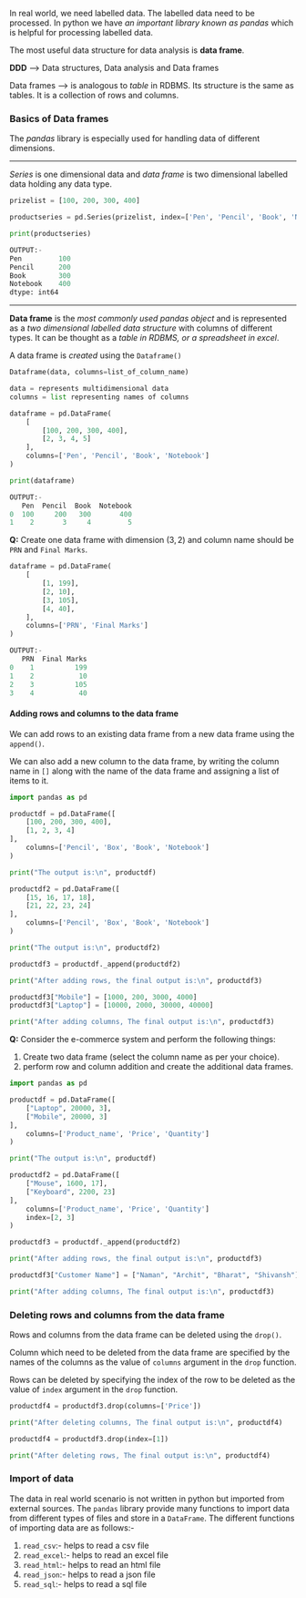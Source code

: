 In real world, we need labelled data. The labelled data need to be processed. In python we have *an important library known as pandas* which is helpful for processing labelled data.

The most useful data structure for data analysis is **data frame**.

**DDD** --> Data structures, Data analysis and Data frames

Data frames --> is analogous to *table* in RDBMS. Its structure is the same as tables. It is a collection of rows and columns.

### Basics of Data frames

The *pandas* library is especially used for handling data of different dimensions.

---
*Series* is one dimensional data and *data frame* is two dimensional labelled data holding any data type.

```python
prizelist = [100, 200, 300, 400]

productseries = pd.Series(prizelist, index=['Pen', 'Pencil', 'Book', 'Notebook'])

print(productseries)

OUTPUT:-
Pen         100
Pencil      200
Book        300
Notebook    400
dtype: int64
```

---

**Data frame** is the *most commonly used pandas object* and is represented as a *two dimensional labelled data structure* with columns of different types. It can be thought as a *table in RDBMS, or a spreadsheet in excel*.

A data frame is *created* using the `Dataframe()`

```python
Dataframe(data, columns=list_of_column_name)

data = represents multidimensional data
columns = list representing names of columns
```

```python
dataframe = pd.DataFrame(
    [
        [100, 200, 300, 400],
        [2, 3, 4, 5]
    ],
    columns=['Pen', 'Pencil', 'Book', 'Notebook']
)

print(dataframe)

OUTPUT:-
   Pen  Pencil  Book  Notebook
0  100     200   300       400
1    2       3     4         5
```

**Q:** Create one data frame with dimension $(3, 2)$ and column name should be `PRN` and `Final Marks`.

```python
dataframe = pd.DataFrame(
    [
        [1, 199],
        [2, 10],
        [3, 105],
        [4, 40],
    ],
    columns=['PRN', 'Final Marks']
)

OUTPUT:-
   PRN  Final Marks
0    1          199
1    2           10
2    3          105
3    4           40
```

#### Adding rows and columns to the data frame
We can add rows to an existing data frame from a new data frame using the `append()`.

We can also add a new column to the data frame, by writing the column name in `[]` along with the name of the data frame and assigning a list of items to it.

```python
import pandas as pd

productdf = pd.DataFrame([
    [100, 200, 300, 400],
    [1, 2, 3, 4]
],
    columns=['Pencil', 'Box', 'Book', 'Notebook']
)

print("The output is:\n", productdf)

productdf2 = pd.DataFrame([
    [15, 16, 17, 18],
    [21, 22, 23, 24]
],
    columns=['Pencil', 'Box', 'Book', 'Notebook']
)

print("The output is:\n", productdf2)

productdf3 = productdf._append(productdf2)

print("After adding rows, the final output is:\n", productdf3)

productdf3["Mobile"] = [1000, 200, 3000, 4000]
productdf3["Laptop"] = [10000, 2000, 30000, 40000]

print("After adding columns, The final output is:\n", productdf3)

```

**Q:** Consider the e-commerce system and perform the following things:
1. Create two data frame (select the column name as per your choice).
2. perform row and column addition and create the additional data frames.

```python
import pandas as pd

productdf = pd.DataFrame([
    ["Laptop", 20000, 3],
    ["Mobile", 20000, 3]
],
    columns=['Product_name', 'Price', 'Quantity']
)

print("The output is:\n", productdf)

productdf2 = pd.DataFrame([
    ["Mouse", 1600, 17],
    ["Keyboard", 2200, 23]
],
    columns=['Product_name', 'Price', 'Quantity']
    index=[2, 3]
)

productdf3 = productdf._append(productdf2)

print("After adding rows, the final output is:\n", productdf3)

productdf3["Customer Name"] = ["Naman", "Archit", "Bharat", "Shivansh"]

print("After adding columns, The final output is:\n", productdf3)
```

### Deleting rows and columns from the data frame
Rows and columns from the data frame can be deleted using the `drop()`.

Column which need to be deleted from the data frame are specified by the names of the columns as the value of `columns` argument in the `drop` function.

Rows can be deleted by specifying the index of the row to be deleted as the value of `index` argument in the `drop` function.

```python
productdf4 = productdf3.drop(columns=['Price'])

print("After deleting columns, The final output is:\n", productdf4)

productdf4 = productdf3.drop(index=[1])

print("After deleting rows, The final output is:\n", productdf4)
```

### Import of data

The data in real world scenario is not written in python but imported from external sources. The `pandas` library provide many functions to import data from different types of files and store in a `DataFrame`.
The different functions of importing data are as follows:-
1. `read_csv`:- helps to read a csv file
2. `read_excel`:- helps to read an excel file
3. `read_html`:- helps to read an html file
4. `read_json`:- helps to read a json file
5. `read_sql`:- helps to read a sql file

